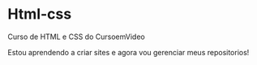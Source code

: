 # Html-css
 Curso de HTML e CSS do CursoemVideo

Estou aprendendo a criar sites e agora vou gerenciar meus repositorios!
